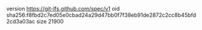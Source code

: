 version https://git-lfs.github.com/spec/v1
oid sha256:f8fbd2c7ed05e0cbad24a29d47bb0f7f38eb91de2872c2cc8b45bfd2cd3a03ac
size 21900
